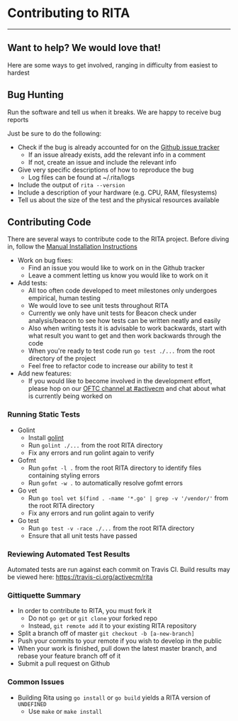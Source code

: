 # Contributing to RITA
---
## Want to help? We would love that!
Here are some ways to get involved, ranging in
difficulty from easiest to hardest

## Bug Hunting
Run the software and tell us when it breaks. We are happy to receive bug
reports

Just be sure to do the following:
* Check if the bug is already accounted for on the
[Github issue tracker](https://github.com/activecm/rita/issues)
  * If an issue already exists, add the relevant info in a comment
  * If not, create an issue and include the relevant info
* Give very specific descriptions of how to reproduce the bug
  * Log files can be found at ~/.rita/logs
* Include the output of `rita --version`
* Include a description of your hardware (e.g. CPU, RAM, filesystems)
* Tell us about the size of the test and the physical resources available

## Contributing Code
There are several ways to contribute code to the RITA project.
Before diving in, follow the [Manual Installation Instructions](docs/Manual%20Installation.md)

* Work on bug fixes:
  * Find an issue you would like to work on in the Github tracker
  * Leave a comment letting us know you would like to work on it
* Add tests:
  * All too often code developed to meet milestones only undergoes
  empirical, human testing
  * We would love to see unit tests throughout RITA
  * Currently we only have unit tests for Beacon check under analysis/beacon to
  see how tests can be written neatly and easily
  * Also when writing tests it is advisable to work backwards, start with what
  result you want to get and then work backwards through the code
  * When you're ready to test code run `go test ./...` from the root directory
  of the project
  * Feel free to refactor code to increase our ability to test it
* Add new features:
  * If you would like to become involved in the development effort, please hop
   on our [OFTC channel at #activecm](https://webchat.oftc.net/?channels=activecm)
   and chat about what is currently being worked on

### Running Static Tests
* Golint
  * Install [golint](https://github.com/golang/lint)
  * Run `golint ./...` from the root RITA directory
  * Fix any errors and run golint again to verify
* Gofmt
  * Run `gofmt -l .` from the root RITA directory to identify files containing styling errors
  * Run `gofmt -w .` to automatically resolve gofmt errors
* Go vet
  * Run `go tool vet $(find . -name '*.go' | grep -v '/vendor/'` from the root RITA directory
  * Fix any errors and run golint again to verify
* Go test
  * Run `go test -v -race ./...` from the root RITA directory
  * Ensure that all unit tests have passed

### Reviewing Automated Test Results
Automated tests are run against each commit on Travis CI. Build results may be viewed here: https://travis-ci.org/activecm/rita

### Gittiquette Summary
* In order to contribute to RITA, you must fork it
  * Do not `go get` or `git clone` your forked repo
  * Instead, `git remote add` it to your existing RITA repository
* Split a branch off of master `git checkout -b [a-new-branch]`
* Push your commits to your remote if you wish to develop in the public
* When your work is finished, pull down the latest master branch, and rebase
your feature branch off of it
* Submit a pull request on Github

### Common Issues
* Building Rita using `go install` or `go build` yields a RITA version of `UNDEFINED`
  * Use `make` or `make install`
